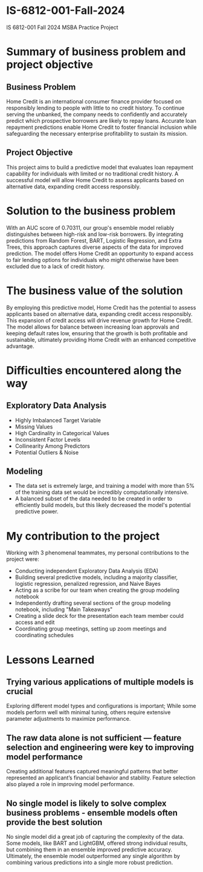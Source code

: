 # IS-6812-001-Fall-2024
IS 6812-001 Fall 2024 MSBA Practice Project

# Summary of business problem and project objective
## Business Problem
Home Credit is an international consumer finance provider focused on responsibly lending to people with little to no credit history. To continue serving the unbanked, the company needs to confidently and accurately predict which prospective borrowers are likely to repay loans. Accurate loan repayment predictions enable Home Credit to foster financial inclusion while safeguarding the necessary enterprise profitability to sustain its mission.

## Project Objective
This project aims to build a predictive model that evaluates loan repayment capability for individuals with limited or no traditional credit history. A successful model will allow Home Credit to assess applicants based on alternative data, expanding credit access responsibly.

# Solution to the business problem
With an AUC score of 0.70311, our group's ensemble model reliably distinguishes between high-risk and low-risk borrowers. By integrating predictions from Random Forest, BART, Logistic Regression, and Extra Trees, this approach captures diverse aspects of the data for improved prediction. The model offers Home Credit an opportunity to expand access to fair lending options for individuals who might otherwise have been excluded due to a lack of credit history.

# The business value of the solution
By employing this predictive model, Home Credit has the potential to assess applicants based on alternative data, expanding credit access responsibly. This expansion of credit access will drive revenue growth for Home Credit. The model allows for balance between increasing loan approvals and keeping default rates low, ensuring that the growth is both profitable and sustainable, ultimately providing Home Credit with an enhanced competitive advantage. 

# Difficulties encountered along the way

## Exploratory Data Analysis

  -  Highly Imbalanced Target Variable
  -  Missing Values
  -  High Cardinality in Categorical Values
  -  Inconsistent Factor Levels
  -  Collinearity Among Predictors
  -  Potential Outliers & Noise

## Modeling

  -  The data set is extremely large, and training a model with more than 5% of the training data set would be incredibly computationally intensive.
  -  A balanced subset of the data needed to be created in order to efficiently build models, but this likely decreased the model's potential predictive power.

# My contribution to the project
Working with 3 phenomenal teammates, my personal contributions to the project were:

  -  Conducting independent Exploratory Data Analysis (EDA)
  -  Building several predictive models, including a majority classifier, logistic regression, penalized regression, and Naive Bayes
  -  Acting as a scribe for our team when creating the group modeling notebook
  -  Independently drafting several sections of the group modeling notebook, including "Main Takeaways"
  -  Creating a slide deck for the presentation each team member could access and edit
  -  Coordinating group meetings, setting up zoom meetings and coordinating schedules

# Lessons Learned

## Trying various applications of multiple models is crucial
Exploring different model types and configurations is important; While some models perform well with minimal tuning, others require extensive parameter adjustments to maximize performance.

## The raw data alone is not sufficient — feature selection and engineering were key to improving model performance
Creating additional features captured meaningful patterns that better represented an applicant’s financial behavior and stability. Feature selection also played a role in improving model performance.

## No single model is likely to solve complex business problems - ensemble models often provide the best solution
No single model did a great job of capturing the complexity of the data. Some models, like BART and LightGBM, offered strong individual results, but combining them in an ensemble improved predictive accuracy. Ultimately, the ensemble model outperformed any single algorithm by combining various predictions into a single more robust prediction.
